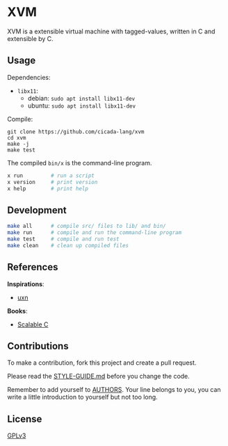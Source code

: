 # XVM

XVM is a extensible virtual machine with tagged-values,
written in C and extensible by C.

## Usage

Dependencies:

- `libx11`:
  - debian: `sudo apt install libx11-dev`
  - ubuntu: `sudo apt install libx11-dev`

Compile:

```
git clone https://github.com/cicada-lang/xvm
cd xvm
make -j
make test
```

The compiled `bin/x` is the command-line program.

```sh
x run         # run a script
x version     # print version
x help        # print help
```

## Development

```sh
make all      # compile src/ files to lib/ and bin/
make run      # compile and run the command-line program
make test     # compile and run test
make clean    # clean up compiled files
```

## References

**Inspirations**:

- [uxn](https://100r.co/site/uxn.html)

**Books**:

- [Scalable C](https://github.com/booksbyus/scalable-c)

## Contributions

To make a contribution, fork this project and create a pull request.

Please read the [STYLE-GUIDE.md](STYLE-GUIDE.md) before you change the code.

Remember to add yourself to [AUTHORS](AUTHORS).
Your line belongs to you, you can write a little
introduction to yourself but not too long.

## License

[GPLv3](LICENSE)
